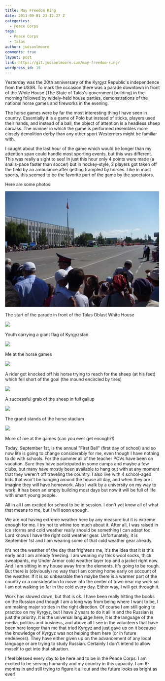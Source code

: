 ```yaml
---
title: May Freedom Ring
date: 2011-09-01 23:12:27 Z
categories:
  - Peace Corps
tags:
  - Peace Corps
  - Talas
author: judsonlmoore
comments: true
layout: post
link: https://git.judsonlmoore.com/may-freedom-ring/
wordpress_id: 15
---
```


Yesterday was the 20th anniversary of the Kyrgyz Republic's independence from the USSR. To mark the occasion there was a parade downtown in front of the White House (The State of Talas's government building) in the morning followed by widely-held house parties, demonstrations of the national horse games and fireworks in the evening.

The horse games were by far the most interesting thing I have seen in country. Essentially it is a game of Polo but instead of sticks, players used their hands, and instead of a ball, the object of attention is a headless sheep carcass. The manner in which the game is performed resembles more closely demolition derby than any other sport Westerners might be familiar with.

I caught about the last hour of the game which would be longer than my attention span could handle most sporting events, but this was different. This was really a sight to see! In just this hour only 4 points were made (a snails-pace faster than soccer) but in hockey-style, 2 players got taken off the field by an ambulance after getting trampled by horses. Like in most sports, this seemed to be the favorite part of the game by the spectators.

Here are some photos:

![The start of the parade in front of the Talas Oblast White House](../assets/images/2011/09/tumblr_lqu1hvkIFi1qb60c5.jpg)

The start of the parade in front of the Talas Oblast White House

![](http://media.tumblr.com/tumblr_lqu1lswGMT1qb60c5.jpg)

Youth carrying a giant flag of Kyrgyzstan

![](http://media.tumblr.com/tumblr_lqu1q5U1eh1qb60c5.jpg)

Me at the horse games

![](http://media.tumblr.com/tumblr_lqu1rp73yg1qb60c5.jpg)

A rider got knocked off his horse trying to reach for the sheep (at his feet) which fell short of the goal (the mound encircled by tires)

![](http://media.tumblr.com/tumblr_lqu1u2m45S1qb60c5.jpg)

A successful grab of the sheep in full gallup

![](http://media.tumblr.com/tumblr_lqu1w5ghS91qb60c5.jpg)

The grand stands of the horse stadium

![](http://media.tumblr.com/tumblr_lqu1xdwZ1p1qb60c5.jpg)

More of me at the games (can you ever get enough?!)

Today, September 1st, is the annual "First Bell" (first day of school) and so now life is going to change considerably for me, even though I have nothing to do with schools. For the summer all of the teacher PCVs have been on vacation. Sure they have participated in some camps and maybe a few clubs, but many have mostly been available to hang out with at any moment that they weren't off traveling the country. I also live with 4 school-aged kids that won't be hanging around the house all day, and when they are I imagine they will have homework. Also I walk by a university on my way to work. It has been an empty building most days but now it will be full of life with smart young people.

All in all I am excited for school to be in session. I don't yet know all of what that means to me, but I will soon enough.

We are not having extreme weather here by any measure but it is extreme enough for me. I try not to whine too much about it. After all, I was raised in ice storms and cold weather really should be something I can adapt too. Lord knows I have the right cold weather gear. Unfortunately, it is September 1st and I am wearing some of that cold weather gear already.

It's not the weather of the day that frightens me, it's the idea that it is this early and I am already freezing. I am wearing my thick wool socks, thick sweatpants, my Under Armor cold weather layer top and a jacket right now. And I am sitting in my house away from the elements. It's going to be rough. But there is (obviously) no way that I am coming home early on account of the weather. If it is so unbearable then maybe there is a warmer part of the country or a consideration to move into the center of town near my work so I am not walking so far in the cold every day. Either way, I will get through it.

Work has slowed down, but that is ok. I have been really hitting the books on the Russian and though I am a long way from being where I want to be, I am making major strides in the right direction. Of course I am still going to practice on my Kyrgyz, but I have 2 years to do it all in and the Russian is just the priority. It is the universal language here, it is the language of the media, politics and business, and above all I see in the volunteers that have been here longer than me that tried Kyrgyz and just gave up on it because the knowledge of Kyrgyz was not helping them here (or in future endeavors). They have either given up on the advancement of any local language or are trying to study Russian. Certainly I don't intend to allow myself to get into that situation.

I feel blessed every day to be here and to be in the Peace Corps. I am excited to be serving humanity and my country in this capacity. I am 6-months in and still trying to figure it all out and the future looks as bright as ever!

